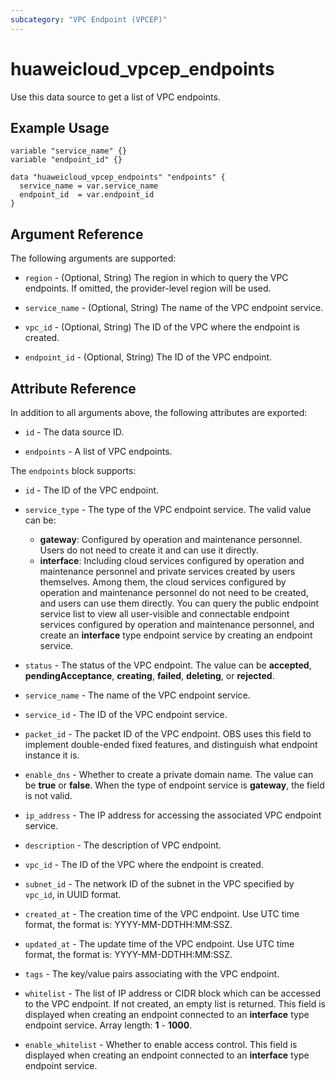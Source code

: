 ```yaml
---
subcategory: "VPC Endpoint (VPCEP)"
---
```


# huaweicloud_vpcep_endpoints

Use this data source to get a list of VPC endpoints.

## Example Usage

```hcl
variable "service_name" {}
variable "endpoint_id" {}

data "huaweicloud_vpcep_endpoints" "endpoints" {
  service_name = var.service_name
  endpoint_id  = var.endpoint_id
}
```

## Argument Reference

The following arguments are supported:

* `region` - (Optional, String) The region in which to query the VPC endpoints.
  If omitted, the provider-level region will be used.

* `service_name` - (Optional, String) The name of the VPC endpoint service.

* `vpc_id` - (Optional, String) The ID of the VPC where the endpoint is created.

* `endpoint_id` - (Optional, String) The ID of the VPC endpoint.

## Attribute Reference

In addition to all arguments above, the following attributes are exported:

* `id` - The data source ID.

* `endpoints` - A list of VPC endpoints.

The `endpoints` block supports:

* `id` - The ID of the VPC endpoint.

* `service_type` - The type of the VPC endpoint service. The valid value can be:
  + **gateway**: Configured by operation and maintenance personnel.
  Users do not need to create it and can use it directly.
  + **interface**: Including cloud services configured by operation and maintenance personnel
  and private services created by users themselves. Among them, the cloud services configured
  by operation and maintenance personnel do not need to be created, and users can use them directly.
  You can query the public endpoint service list to view all user-visible and connectable
  endpoint services configured by operation and maintenance personnel, and create an **interface**
  type endpoint service by creating an endpoint service.

* `status` - The status of the VPC endpoint. The value can be **accepted**, **pendingAcceptance**, **creating**,
  **failed**, **deleting**, or **rejected**.

* `service_name` - The name of the VPC endpoint service.

* `service_id` - The ID of the VPC endpoint service.

* `packet_id` - The packet ID of the VPC endpoint.
  OBS uses this field to implement double-ended fixed features, and distinguish what endpoint instance it is.

* `enable_dns` - Whether to create a private domain name. The value can be **true** or **false**.
  When the type of endpoint service is **gateway**, the field is not valid.

* `ip_address` - The IP address for accessing the associated VPC endpoint service.

* `description` - The description of VPC endpoint.

* `vpc_id` - The ID of the VPC where the endpoint is created.

* `subnet_id` - The network ID of the subnet in the VPC specified by `vpc_id`, in UUID format.

* `created_at` - The creation time of the VPC endpoint. Use UTC time format, the format is: YYYY-MM-DDTHH:MM:SSZ.

* `updated_at` - The update time of the VPC endpoint. Use UTC time format, the format is: YYYY-MM-DDTHH:MM:SSZ.

* `tags` - The key/value pairs associating with the VPC endpoint.

* `whitelist` - The list of IP address or CIDR block which can be accessed to the
  VPC endpoint.
  If not created, an empty list is returned.
  This field is displayed when creating an endpoint connected to an **interface** type endpoint service.
  Array length: **1** - **1000**.

* `enable_whitelist` - Whether to enable access control.
  This field is displayed when creating an endpoint connected to an **interface** type endpoint service.
